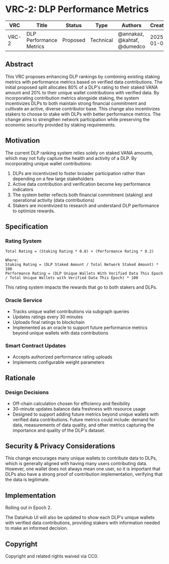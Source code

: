 # VRC-2: DLP Performance Metrics

| VRC   | Title                   | Status | Type      | Authors              | Created    |
|-------|-------------------------|--------|-----------|----------------------|------------|
| VRC-2 | DLP Performance Metrics | Proposed  | Technical | @annakaz, @kahtaf, @dumedco | 2025-01-01 |

## Abstract

This VRC proposes enhancing DLP rankings by combining existing staking metrics with performance metrics based on verified data contributions. The initial proposed split allocates 80% of a DLP's rating to their staked VANA amount and 20% to their unique wallet contributions with verified data. By incorporating contribution metrics alongside staking, the system incentivizes DLPs to both maintain strong financial commitment and cultivate an active, diverse contributor base. This change also incentivizes stakers to choose to stake with DLPs with better performance metrics. The change aims to strengthen network participation while preserving the economic security provided by staking requirements.

## Motivation

The current DLP ranking system relies solely on staked VANA amounts, which may not fully capture the health and activity of a DLP. By incorporating unique wallet contributions:

1. DLPs are incentivized to foster broader participation rather than depending on a few large stakeholders
2. Active data contribution and verification become key performance indicators
3. The system better reflects both financial commitment (staking) and operational activity (data contributions)
4. Stakers are incentivized to research and understand DLP performance to optimize rewards. 

## Specification

### Rating System
```
Total Rating = (Staking Rating * 0.8) + (Performance Rating * 0.2)

Where:
Staking Rating = (DLP Staked Amount / Total Network Staked Amount) * 100
Performance Rating = (DLP Unique Wallets With Verified Data This Epoch / Total Unique Wallets with Verified Data This Epoch) * 100
```

This rating system impacts the rewards that go to both stakers and DLPs. 

### Oracle Service
- Tracks unique wallet contributions via subgraph queries
- Updates ratings every 30 minutes
- Uploads final ratings to blockchain
- Implemented as an oracle to support future performance metrics beyond unique wallets with data contributions

### Smart Contract Updates
- Accepts authorized performance rating uploads
- Implements configurable weight parameters

## Rationale

### Design Decisions
- Off-chain calculation chosen for efficiency and flexibility
- 30-minute updates balance data freshness with resource usage
- Designed to support adding future metrics beyond unique wallets with verified data contributions. Future metrics could include: demand for data, measurements of data quality, and other metrics capturing the importance and quality of the DLP's dataset. 

## Security & Privacy Considerations

This change encourages many unique wallets to contribute data to DLPs, which is generally aligned with having many users contributing data. However, one wallet does not always mean one user, so it is important that DLPs also have a strong proof of contribution implementation, verifying that the data is legitimate.

## Implementation

Rolling out in Epoch 2.

The DataHub UI will also be updated to show each DLP's unique wallets with verified data contributions, providing stakers with information needed to make an informed decision. 

## Copyright

Copyright and related rights waived via CC0.
